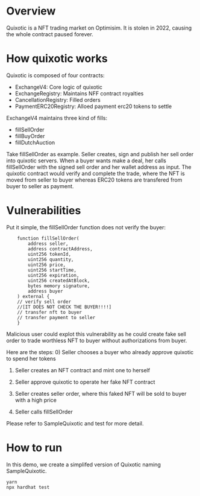 # Overview

Quixotic is a NFT trading market on Optimisim. It is stolen in 2022, causing the whole contract paused forever.


# How quixotic works

Quixotic is composed of four contracts:

- ExchangeV4: Core logic of quixotic
- ExchangeRegistry: Maintains NFF contract royalties
- CancellationRegistry: Filled orders
- PaymentERC20Registry: Alloed payment erc20 tokens to settle

ExchangeV4 maintains three kind of fills:
- fillSellOrder
- fillBuyOrder
- fillDutchAuction

Take fillSellOrder as example. Seller creates, sign and publish her sell order into quixotic servers. When a buyer wants make a deal, her calls fillSellOrder with the signed sell order and her wallet address as input. The quixotic contract would verify and complete the trade, where the NFT is moved from seller to buyer whereas ERC20 tokens are transfered from buyer to seller as payment.

# Vulnerabilities

Put it simple, the fillSellOrder function does not verify the buyer:

```
    function fillSellOrder(
        address seller,
        address contractAddress,
        uint256 tokenId,
        uint256 quantity,
        uint256 price,
        uint256 startTime,
        uint256 expiration,
        uint256 createdAtBlock,
        bytes memory signature,
        address buyer
    ) external { 
    // verify sell order
    //[IT DOES NOT CHECK THE BUYER!!!!]
    // transfer nft to buyer
    // transfer payment to seller
    }
```

Malicious user could explot this vulnerability as he could create fake sell order to trade worthless NFT to buyer without authorizations from buyer.

Here are the steps:
0) Seller chooses a buyer who already approve quixotic to spend her tokens

1) Seller creates an NFT contract and mint one to herself

2) Seller approve quixotic to operate her fake NFT contract

3) Seller creates seller order, where this faked NFT will be sold to buyer with a high price

4) Seller calls fillSellOrder

Please refer to SampleQuixotic and test for more detail.

# How to run
In this demo, we create a simplifed version of Quixotic naming SampleQuixotic.

```
yarn
npx hardhat test
```

